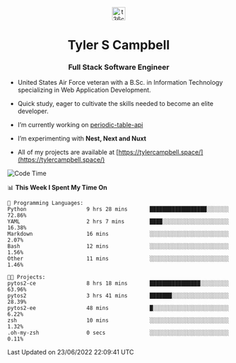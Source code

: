 <p align="center">
<a href="https://www.linkedin.com/in/t36campbell" target="blank"><img align="center" src="https://ik.imagekit.io/t36campbell/Portfolio/linkedin.png.original_m8bbGgPh6.png" alt="t36campbell" height="30" width="30" /></a>
</p>
<h1 align="center">Tyler S Campbell</h1>
<h3 align="center">Full Stack Software Engineer</h3>

* United States Air Force veteran with a B.Sc. in Information Technology specializing in Web Application Development. 

* Quick study, eager to cultivate the skills needed to become an elite developer.

* I’m currently working on [periodic-table-api](https://github.com/t36campbell/periodic-table-api)

* I’m experimenting with **Nest, Next and Nuxt**

* All of my projects are available at [https://tylercampbell.space/](https://tylercampbell.space/)

<!--START_SECTION:waka-->
![Code Time](http://img.shields.io/badge/Code%20Time-1%2C668%20hrs%2029%20mins-blue)

📊 **This Week I Spent My Time On** 

```text
💬 Programming Languages: 
Python                   9 hrs 28 mins       ██████████████████░░░░░░░   72.86% 
YAML                     2 hrs 7 mins        ████░░░░░░░░░░░░░░░░░░░░░   16.38% 
Markdown                 16 mins             ░░░░░░░░░░░░░░░░░░░░░░░░░   2.07% 
Bash                     12 mins             ░░░░░░░░░░░░░░░░░░░░░░░░░   1.56% 
Other                    11 mins             ░░░░░░░░░░░░░░░░░░░░░░░░░   1.46%

🐱‍💻 Projects: 
pytos2-ce                8 hrs 18 mins       ████████████████░░░░░░░░░   63.96% 
pytos2                   3 hrs 41 mins       ███████░░░░░░░░░░░░░░░░░░   28.39% 
pytos2-ee                48 mins             █░░░░░░░░░░░░░░░░░░░░░░░░   6.22% 
zsh                      10 mins             ░░░░░░░░░░░░░░░░░░░░░░░░░   1.32% 
.oh-my-zsh               0 secs              ░░░░░░░░░░░░░░░░░░░░░░░░░   0.11%

```


 Last Updated on 23/06/2022 22:09:41 UTC
<!--END_SECTION:waka-->

